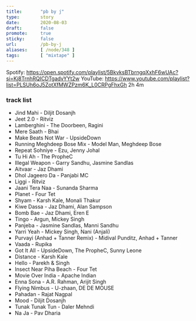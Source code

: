 ```yaml
---
title:       "pb by j"
type:        story
date:        2020-08-03
draft:       false
promote:     true
sticky:      false
url:         /pb-by-j
aliases:     [ /node/348 ]
tags:        [ "mixtape" ]
---
```


Spotify: https://open.spotify.com/playlist/5BkvksBTbrngqXxhF6wUAc?si=Kj8TrnhRQICDTgadvYYt2w
YouTube: https://www.youtube.com/playlist?list=PLSUh6oJ5ZotXfMWZPzm6K_L0CRPgFhxGh
2h 4m

<!--more-->

### track list

- Jind Mahi - Diljit Dosanjh
- Jeet 2.0 - Ritviz
- Lamberghini - The Doorbeen, Ragini
- Mere Saath - Bhai
- Make Beats Not War - UpsideDown
- Running Meghdeep Bose Mix - Model Man, Meghdeep Bose
- Repeat Sohniye - Ezu, Jenny Johal
- Tu Hi Ah - The PropheC
- Illegal Weapon - Garry Sandhu, Jasmine Sandlas
- Aitvaar - Jaz Dhami
- Dhol Jageero Da - Panjabi MC
- Liggi - Ritviz
- Jaani Tera Naa - Sunanda Sharma
- Planet - Four Tet
- Shyam - Karsh Kale, Monali Thakur
- Kiwe Dassa - Jaz Dhami, Alan Sampson
- Bomb Bae - Jaz Dhami, Eren E
- Tingo - Argun, Mickey Singh
- Panjeba - Jasmine Sandlas, Manni Sandhu
- Yarri Yeah - Mickey Singh, Nani (Anjali)
- Purvayi (Anhad + Tanner Remix) - Midival Punditz, Anhad + Tanner
- Vaada - Rupika
- Got It All - UpsideDown, The PropheC, Sunny Leone
- Distance - Karsh Kale
- Hello - Parekh & Singh
- Insect Near Piha Beach - Four Tet
- Movie Over India - Apache Indian
- Enna Sona - A.R. Rahman, Arijit Singh
- Flying Nimbus - U-zhaan, DE DE MOUSE
- Pahadan - Rajat Nagpal
- Mood - Diljit Dosanjh
- Tunak Tunak Tun - Daler Mehndi
- Na Ja - Pav Dharia

